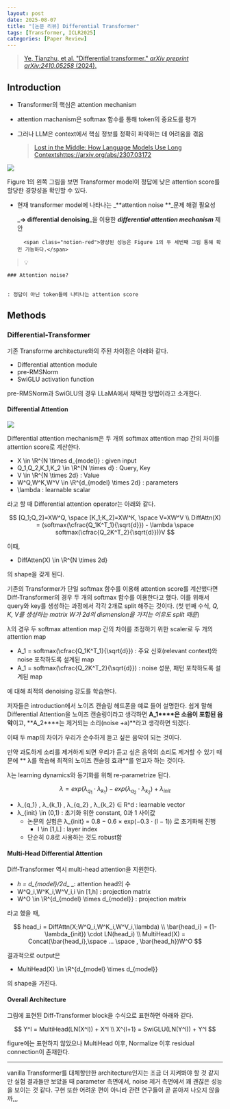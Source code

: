 ```yaml
---
layout: post
date: 2025-08-07
title: "[논문 리뷰] Differential Transformer"
tags: [Transformer, ICLR2025]
categories: [Paper Review]
---
```


> [Ye, Tianzhu, et al. "Differential transformer." ](https://arxiv.org/abs/2410.05258)[_arXiv preprint arXiv:2410.05258_](https://arxiv.org/abs/2410.05258)[ (2024).](https://arxiv.org/abs/2410.05258)



## Introduction

- Transformer의 핵심은 attention mechanism
- attention machanism은 softmax 함수를 통해 token의 중요도를 평가
- 그러나 LLM은 context에서 핵심 정보를 정확히 파악하는 데 어려움을 겪음

	> [Lost in the Middle: How Language Models Use Long Contextshttps://arxiv.org/abs/2307.03172](https://arxiv.org/abs/2307.03172)


![](https://prod-files-secure.s3.us-west-2.amazonaws.com/542b861c-36a8-4051-84e5-8804b6728dba/9083ea56-691a-4752-ae26-47f403431ac8/image.png?X-Amz-Algorithm=AWS4-HMAC-SHA256&X-Amz-Content-Sha256=UNSIGNED-PAYLOAD&X-Amz-Credential=ASIAZI2LB46664HCDRPT%2F20250811%2Fus-west-2%2Fs3%2Faws4_request&X-Amz-Date=20250811T100101Z&X-Amz-Expires=3600&X-Amz-Security-Token=IQoJb3JpZ2luX2VjELH%2F%2F%2F%2F%2F%2F%2F%2F%2F%2FwEaCXVzLXdlc3QtMiJHMEUCIF8uVcRNmz7IzKzmyhkbeDl8ofbpYCeNNG7KGBmlkKd9AiEAtEWBCkB8fPQtZWVBq6GzAXatO%2BvqrQT1yrWcVI6RSM4qiAQI6v%2F%2F%2F%2F%2F%2F%2F%2F%2F%2FARAAGgw2Mzc0MjMxODM4MDUiDOkAmjjMCL5I73o22CrcA7DD9rO6U%2FiSby7aJvZd9l2lVeNeIjs%2F%2B4RjggpmfNWe0%2B8eA3YMzRX8RHXboQyEczQXsKdJ09lXotJs76OxNiIYPzpF4IYLPf2ilEmO7xF2ZeYgNhOx6HQ4Ro1REEo%2FayAF0fler96SqOBrN8i%2BHAbg%2FRdZKumJR1IEPI2MNmqKjwX7Pj3ukPBdohlZPy6Bvgf3ngPIfXeotnpwTiUmHJFJ%2FugVnceVrodRhdJnxLgJ%2Boq5Q0mRCadd1kgJZJ3sIMGLDBitrrBNLquHJwl2sXyclNYNds9ZfkRBz%2BupXtp2Y9KL768NvtLCEAHeS%2B5YasiZA0%2BSUuPSVk10cOZQkGmFzHvExrLRiTuw4NXpztfeK5Zv5AJlTIjzmE64d0gxiq4Jfi2vkJ9ysg7jiCr%2FDRl4FHu0otHroHNwxqKmluZGYQIDpH0aOvJAkAaPxqaLrHydNo2Eb3L%2F58fTwpmg1SQ8APNsqJULUhw71yiq7qPfyqeypG8ffcR%2BEwGIm9BkRmzahjHh5odGQL8LJj%2BMGGwxPh84CuHJKGAYqnFckZkk54rTNTKGneop0q2zxECM6T%2BEuz0stiQ3waQtUY3591Z77GVYk4X0ValuO4oyzhaP0JOSBHHUiDy0tIwVMP%2Fe5sQGOqUBswOetdyT96EXj6m9Hiqqc1l5t8nQxWPvJjKbK9pfMrG2bPaixkCX4xGEgaLEu6UuOL7%2BQBHqGX2cHq12S%2FBtQjImKmSsa0gqBOTD1dFoZ%2BDO%2Fhc9gQ2n8F58Z%2FjPejjK%2F3aunS88U%2BZydELd2SHFWV%2F%2FxxsMItjjVlqZy96ktlod5MhfpSOVzURvTIlcf0hFl7v7z9I902uh63%2F%2Behntqq9WDaHw&X-Amz-Signature=d5e13dfeaa1557e6aeeabbcddfbaf015f00bb3967380f4fab43ac74be0a1baeb&X-Amz-SignedHeaders=host&x-amz-checksum-mode=ENABLED&x-id=GetObject)


Figure 1의 왼쪽 그림을 보면 Transformer model이 정답에 낮은 attention score를 할당한 경향성을 확인할 수 있다.

- 현재 transformer model에 나타나는 _**attention noise **_문제 해결 필요성

	_**→ differential denoising**_을 이용한 _**differential attention mechanism**_ 제안


		<span class="notion-red">향상된 성능은 Figure 1의 두 세번째 그림 통해 확인 가능하다.</span>


> 💡 


	### Attention noise?


	: 정답이 아닌 token들에 나타나는 attention score



## Methods



### Differential-Transformer


기존 Transforme architecture와의 주된 차이점은 아래와 같다.

- Differential attention module
- pre-RMSNorm
- SwiGLU activation function

pre-RMSNorm과 SwiGLU의 경우 LLaMA에서 채택한 방법이라고 소개한다.



#### Differential Attention


![](https://prod-files-secure.s3.us-west-2.amazonaws.com/542b861c-36a8-4051-84e5-8804b6728dba/116d70b2-1963-4810-9167-f4c7d8a06e8f/image.png?X-Amz-Algorithm=AWS4-HMAC-SHA256&X-Amz-Content-Sha256=UNSIGNED-PAYLOAD&X-Amz-Credential=ASIAZI2LB46664HCDRPT%2F20250811%2Fus-west-2%2Fs3%2Faws4_request&X-Amz-Date=20250811T100101Z&X-Amz-Expires=3600&X-Amz-Security-Token=IQoJb3JpZ2luX2VjELH%2F%2F%2F%2F%2F%2F%2F%2F%2F%2FwEaCXVzLXdlc3QtMiJHMEUCIF8uVcRNmz7IzKzmyhkbeDl8ofbpYCeNNG7KGBmlkKd9AiEAtEWBCkB8fPQtZWVBq6GzAXatO%2BvqrQT1yrWcVI6RSM4qiAQI6v%2F%2F%2F%2F%2F%2F%2F%2F%2F%2FARAAGgw2Mzc0MjMxODM4MDUiDOkAmjjMCL5I73o22CrcA7DD9rO6U%2FiSby7aJvZd9l2lVeNeIjs%2F%2B4RjggpmfNWe0%2B8eA3YMzRX8RHXboQyEczQXsKdJ09lXotJs76OxNiIYPzpF4IYLPf2ilEmO7xF2ZeYgNhOx6HQ4Ro1REEo%2FayAF0fler96SqOBrN8i%2BHAbg%2FRdZKumJR1IEPI2MNmqKjwX7Pj3ukPBdohlZPy6Bvgf3ngPIfXeotnpwTiUmHJFJ%2FugVnceVrodRhdJnxLgJ%2Boq5Q0mRCadd1kgJZJ3sIMGLDBitrrBNLquHJwl2sXyclNYNds9ZfkRBz%2BupXtp2Y9KL768NvtLCEAHeS%2B5YasiZA0%2BSUuPSVk10cOZQkGmFzHvExrLRiTuw4NXpztfeK5Zv5AJlTIjzmE64d0gxiq4Jfi2vkJ9ysg7jiCr%2FDRl4FHu0otHroHNwxqKmluZGYQIDpH0aOvJAkAaPxqaLrHydNo2Eb3L%2F58fTwpmg1SQ8APNsqJULUhw71yiq7qPfyqeypG8ffcR%2BEwGIm9BkRmzahjHh5odGQL8LJj%2BMGGwxPh84CuHJKGAYqnFckZkk54rTNTKGneop0q2zxECM6T%2BEuz0stiQ3waQtUY3591Z77GVYk4X0ValuO4oyzhaP0JOSBHHUiDy0tIwVMP%2Fe5sQGOqUBswOetdyT96EXj6m9Hiqqc1l5t8nQxWPvJjKbK9pfMrG2bPaixkCX4xGEgaLEu6UuOL7%2BQBHqGX2cHq12S%2FBtQjImKmSsa0gqBOTD1dFoZ%2BDO%2Fhc9gQ2n8F58Z%2FjPejjK%2F3aunS88U%2BZydELd2SHFWV%2F%2FxxsMItjjVlqZy96ktlod5MhfpSOVzURvTIlcf0hFl7v7z9I902uh63%2F%2Behntqq9WDaHw&X-Amz-Signature=3a9896eb668e660d9c08bb2b22fe35fe83bd9308a78af727dce960bac564dec2&X-Amz-SignedHeaders=host&x-amz-checksum-mode=ENABLED&x-id=GetObject)


Differential attention mechanism은 두 개의 softmax attention map 간의 차이를 attention score로 계산한다.

- X \in \R^{N \times d\_{model}} : given input
- Q\_1,Q\_2,K\_1,K\_2 \in \R^{N \times d} : Query, Key
- V \in \R^{N \times 2d} : Value
- W^Q,W^K,W^V \in \R^{d\_{model} \times 2d} : parameters
- \lambda : learnable scalar

라고 할 때 Differential attention operator는 아래와 같다.


$$
[Q_1;Q_2]=XW^Q, \space [K_1;K_2]=XW^K, \space V=XW^V \\
DiffAttn(X) = (softmax(\cfrac{Q_1K^T_1}{\sqrt{d}}) - \lambda \space softmax(\cfrac{Q_2K^T_2}{\sqrt{d}}))V
$$


이때,

- DiffAtten(X) \in \R^{N \times 2d}

의 shape을 갖게 된다.


기존의 Transformer가 단일 softmax 함수를 이용해 attention score를 계산했다면 Diff-Transformer의 경우 두 개의 softmax 함수를 이용한다고 했다. 이를 위해서 query와 key를 생성하는 과정에서 각각 2개로 split 해주는 것이다. <span class="notion-red">(첫 번째 수식, </span><span class="notion-red">_Q, K, V를 생성하는 matrix W가 2d의 dismension을 가지는 이유도 split 때문_</span><span class="notion-red">)</span>


 λ의 경우 두 softmax attention map 간의 차이를 조정하기 위한 scaler로 두 개의 attention map

- A\_1 = softmax(\cfrac{Q\_1K^T\_1}{\sqrt{d}}) : 주요 신호(relevant context)와 noise 포착하도록 설계된 map
- A\_1 = softmax(\cfrac{Q\_2K^T\_2}{\sqrt{d}}) : noise 성분, 패턴 포착하도록 설계된 map 

에 대해 최적의 denoising 강도를 학습한다.


저자들은 introduction에서 노이즈 캔슬링 헤드폰을 예로 들어 설명한다. 쉽게 말해 Differential Attention을 노이즈 캔슬링이라고 생각하면 **A\_1****은 소음이 포함된 음악**이고, **A\_2****는 제거되는 소리(noise +a)**라고 생각하면 되겠다. 


이때 두 map의 차이가 우리가 순수하게 듣고 싶은 음악이 되는 것이다. 


만약 과도하게 소리를 제거하게 되면 우리가 듣고 싶은 음악의 소리도 제거할 수 있기 때문에 ** λ를 학습해 최적의 노이즈 캔슬링 효과**를 얻고자 하는 것이다.


λ는 learning dynamics와 동기화를 위해 re-parametrize 된다.


$$
\lambda = exp(\lambda_{q_1} \cdot \lambda_{k_1}) - exp(\lambda_{q_2} \cdot \lambda_{k_2}) + \lambda_{init}
$$

- λ\_{q\_1} , λ\_{k\_1} , λ\_{q\_2} , λ\_{k\_2} ∈ R^d : learnable vector
- λ\_{init} \in (0,1) : 초기화 위한 constant, 0과 1 사이값
	- 논문의 실험은 λ\_{init} = 0.8 − 0.6 × exp(−0.3 · (l − 1)) 로 초기화해 진행
		- l \in [1,L] : layer index
	- 단순히 0.8로 사용하는 것도 robust함


#### **Multi-Head Differential Attention**


Diff-Transformer 역시 multi-head attention을 지원한다.

- _h = d\_{model}/2d__ _: attention head의 수
- W^Q\_i,W^K\_i,W^V\_i,i \in [1,h] : projection matrix
- W^O \in \R^{d\_{model} \times d\_{model}} : projection matrix

라고 했을 때,


$$
head_i = DiffAttn(X;W^Q_i,W^K_i,W^V_i,\lambda) \\
\bar{head_i} = (1-\lambda_{init}) \cdot LN(head_i) \\
MultiHead(X) = Concat(\bar{head_i},\space ... \space , \bar{head_h})W^O
$$


결과적으로 output은

- MultiHead(X) \in \R^{d\_{model} \times d\_{model}}

의 shape을 가진다.



#### Overall Architecture


그림에 표현된 Diff-Transformer block을 수식으로 표현하면 아래와 같다.


$$
Y^l = MultiHead(LN(X^l)) + X^l \\
X^{l+1} = SwiGLU(LN(Y^l)) + Y^l
$$


figure에는 표현하지 않았으나 MultiHead 이후, Normalize 이후 residual connection이 존재한다.


---


vanilla Transformer를 대체할만한 architecture인지는 조금 더 지켜봐야 할 것 같지만 실험 결과들만 보았을 때 parameter 측면에서, noise 제거 측면에서 꽤 괜찮은 성능을 보이는 것 같다. 구현 또한 어려운 편이 아니라 관련 연구들이 곧 쏟아져 나오지 않을까,,,

